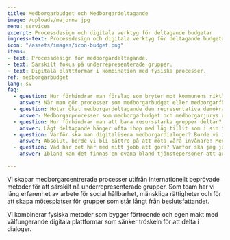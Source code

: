 ```yaml
---
title: Medborgarbudget och Medborgardeltagande
image: /uploads/majorna.jpg
menu: services
excerpt: Processdesign och digitala verktyg för deltagande budgetar
ingress-text: Processdesign och digitala verktyg för deltagande budgetar.
icon: "/assets/images/icon-budget.png"
items:
- text: Processdesign för medborgardeltagande.
- text: Särskilt fokus på underrepresenterade grupper.
- text: Digitala plattformar i kombination med fysiska processer.
ref: medborgarbudget
lang: sv
faq:
  - question: Hur förhindrar man förslag som bryter mot kommunens riktlinjer/rådighet/kostnader?
    answer: När man gör processer som medborgarbudget eller medborgarförslag ingår det alltid en granskning tillsammans med tjänstepersoner eller områdespersonal med kunskaper i kostnader och genomförbarhet. Det är även viktigt att ha en löpande dialog med medborgare för att de ska lära sig mer om hur kommunen och dess restriktioner fungerar och kunna anpassa sina förslag därefter. Detta gör medborgardeltagande till en folkbildande insats. Studier av världens största och längst pågående medborgarprocesser visar också att medborgare tenderar att lägga effektiva och kreativa förslag som bidrar till ett hållbart samhälle. Med många deltagare ökar den kollektiva intelligenser som hjälper kommuner identifiera viktiga behov och nya lösningar.
  - question: Hotar ökat medborgardeltagande den representativa demokratin?
    answer: Medborgarprocesser som medborgarbudget och medborgarjurys ersätter inte folkvalda politiker utan blir ett komplement som tillåter beslutsfattare att bättre förstå sina medborgares behov. När vi frågar människor som själva bor i området som ska påverkas, skolelever som kan sina skola allra bäst eller hyresgäster som känner till sina bostäder får vi förslag och lösningar som bättre möter det allmänna behovet. Att förankra och legitimera beslut hos medborgare tidigt genom att inkludera de i processen gör också att vi förebygger konflikter som beslutsfattare annars kan stöta på. Studier i kommuner som gör stora medborgarprocesser visar också att det på längre sikt bidrar till ökat förtroende för beslutsfattare och mer effektivt och jämlikt ledarskap.
  - question: Hur förhindrar man att bara resursstarka grupper deltar?
    answer: Lågt deltagande hänger ofta ihop med låg tillit som i sin tur beror på erfarenheter av att inte bli lyssnad på. Oavsett om en kommun gör en process digitalt eller håller i ett möte kommer underrepresenterade grupper inte delta om inte kommunen anpassar sina utåtriktade insatser och jobbar med processer som utlovar verkligt inflytande. På Digidem Lab designar vi alltid processer och utbildningar med detta i åtanke för att på bästa sätt inkludera de som sällan deltar. Metoderna vi utformar bygger på forskning och internationella erfarenheter från kommuner som arbetat med frågan i många år.  Medborgarbudget är exempelvis en metod som ökar deltagandet bland grupper som annars inte deltar i valet då det handlar om konkret makt över konkreta pengar. Medborgarjury är en metod specifikt ämnad att öka representationen i lokala beslut.
  - question: Varför ska man digitalisera medborgardialoger? Borde vi inte bli bättre på att möta våra in-vånare istället?
    answer: Absolut, borde vi bli bättre på att möta våra invånare! Men det ena utesluter inte det andra. Digi-tala medborgarplattformar tillåter kommuner att samla sina dialoger på ett transparent sätt som gör det lättare för tjänstepersoner att arbeta förvaltningsöverskridande och för medborgare att samarbeta med varandra. Men det är viktigt att kommuner kombinerar sin digitala strategi med utåtriktad kommunikation och fysiska möten. De plattformar vi arbetar med effektiviserar med-borgardialoger så att tjänstepersoner får mer tid till att vara ute och träffa målgrupper.
  - question: Vad har det här med mitt jobb att göra? Varför ska jag jobba med detta?
    answer: Ibland kan det finnas en ovana bland tjänstepersoner att arbeta med ett medborgarperspektiv. Det är inte konstigt att det känns svårt i början när vårt demokratiska system har sett ut som det gjort väldigt länge. Men faktum är att demokratin inte fungerar som den ska idag. Enligt Demokratiutredningen är bara 2% av befolkningen partipolitiskt aktiva och av dessa är otroligt få unga, kvinnor eller utrikesfödda. Vi behöver nya sätt för medborgare att kunna påverka sin vardag och sitt område. Alla kommuner har principer för medborgardialog men ofta saknas konkreta verktyg för hur dessa ska utföras. Globalt ligger Sverige efter då det skett en enorm utveckling inom fältet medborgardeltagande. I många kommuner runt om i världen utvecklas och testas innovativa metoder för att inkludera medborgare i lokala beslutsprocesser, något som gynnar alla. Att förstå våra medborgares behov och ta till vara på deras idéer gör att vi kan utföra vårt arbete mycket effektivare med positivare gensvar från de vi är till för.

---
```


Vi skapar medborgarcentrerade processer utifrån internationellt
beprövade metoder för att särskilt nå underrepresenterade grupper.
Som team har vi lång er­­farenhet av arbete för social hållbarhet,
mänskliga rättigheter och för att skapa mötesplatser för grupper
som står långt från besluts­fattandet.

Vi kombinerar fysiska metoder som bygger för­­troende och egen­
makt med välfungerande digitala plattformar som sänker tröskeln
för att delta i dialoger.
